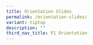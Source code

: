 ```yaml
---
title: Orientation Slides
permalink: /orientation-slides/
variant: tiptap
description: ""
third_nav_title: P1 Orientation
---
```

